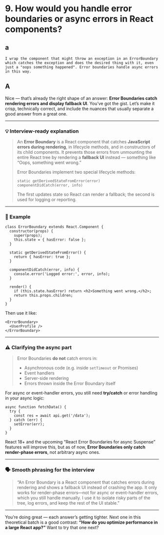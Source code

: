 # 9. How would you handle **error boundaries** or async errors in React components?

## a
    I wrap the component that might throw an exception in an ErrorBoundary which catches the exception and does the desired thing with it, even just a "oops something happened". Error boundaries handle async errors in this way.

## A

Nice — that’s already the right shape of an answer: **Error Boundaries catch rendering errors and display fallback UI**. You’ve got the gist. Let’s make it crisp, technically correct, and include the nuances that usually separate a good answer from a great one.

---

### 💡 Interview-ready explanation

> An **Error Boundary** is a React component that catches **JavaScript errors during rendering**, in lifecycle methods, and in constructors of its child components.
> It prevents those errors from unmounting the entire React tree by rendering a **fallback UI** instead — something like “Oops, something went wrong.”
>
> Error Boundaries implement two special lifecycle methods:
>
> ```tsx
> static getDerivedStateFromError(error)
> componentDidCatch(error, info)
> ```
>
> The first updates state so React can render a fallback; the second is used for logging or reporting.

---

### 🧠 Example

```tsx
class ErrorBoundary extends React.Component {
  constructor(props) {
    super(props);
    this.state = { hasError: false };
  }

  static getDerivedStateFromError() {
    return { hasError: true };
  }

  componentDidCatch(error, info) {
    console.error('Logged error:', error, info);
  }

  render() {
    if (this.state.hasError) return <h2>Something went wrong.</h2>;
    return this.props.children;
  }
}
```

Then use it like:

```tsx
<ErrorBoundary>
  <UserProfile />
</ErrorBoundary>
```

---

### ⚠️ Clarifying the async part

> Error Boundaries **do not** catch errors in:
>
> * Asynchronous code (e.g. inside `setTimeout` or Promises)
> * Event handlers
> * Server-side rendering
> * Errors thrown inside the Error Boundary itself

For async or event-handler errors, you still need **try/catch** or error handling in your async logic:

```tsx
async function fetchData() {
  try {
    const res = await api.get('/data');
  } catch (err) {
    setError(err);
  }
}
```

React 18+ and the upcoming “React Error Boundaries for async Suspense” features will improve this, but as of now, **Error Boundaries only catch render-phase errors**, not arbitrary async ones.

---

### 🗣️ Smooth phrasing for the interview

> “An Error Boundary is a React component that catches errors during rendering and shows a fallback UI instead of crashing the app. It only works for render-phase errors—not for async or event-handler errors, which you still handle manually.
> I use it to isolate risky parts of the tree, log errors, and keep the rest of the UI stable.”

---

You’re doing great — each answer’s getting tighter.
Next one in this theoretical batch is a good contrast: **“How do you optimize performance in a large React app?”**
Want to try that one next?

